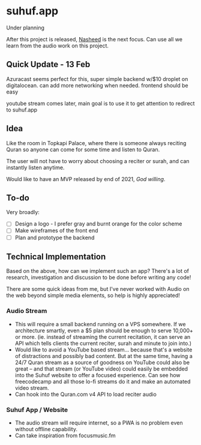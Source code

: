 # suhuf.app
Under planning

After this project is released, [Nasheed](https://github.com/sufone/nasheed) is the next focus. Can use all we learn from the audio work on this project.

## Quick Update - 13 Feb
Azuracast seems perfect for this, super simple backend w/$10 droplet on digitalocean. can add more networking when needed.
frontend should be easy

youtube stream comes later, main goal is to use it to get attention to redirect to suhuf.app

## Idea

Like the room in Topkapi Palace, where there is someone always reciting Quran so anyone can come for some time and listen to Quran. 

The user will not have to worry about choosing a reciter or surah, and can instantly listen anytime. 

Would like to have an MVP released by end of 2021, *God willing*.

## To-do
Very broadly:
- [ ] Design a logo - I prefer gray and burnt orange for the color scheme
- [ ] Make wireframes of the front end
- [ ] Plan and prototype the backend 

## Technical Implementation

Based on the above, how can we implement such an app? There's a lot of research, investigation and discussion to be done before writing any code!

There are some quick ideas from me, but I've never worked with Audio on the web beyond simple media elements, so help is highly appreciated!

### Audio Stream
- This will require a small backend running on a VPS somewhere. If we architecture smartly, even a $5 plan should be enough to serve 10,000+ or more. (ie. instead of streaming the current recitation, it can serve an API which tells clients the current reciter, surah and minute to join into.) 
- Would like to avoid a YouTube based stream… because that's a website of distractions and possibly bad content. But at the same time, having a 24/7 Quran stream as a source of goodness on YouTube could also be great – and that stream (or YouTube video) could easily be embedded into the Suhuf website to offer a focused experience. Can see how freecodecamp and all those lo-fi streams do it and make an automated video stream.
- Can hook into the Quran.com v4 API to load reciter audio

### Suhuf App / Website
- The audio stream will require internet, so a PWA is no problem even without offline capability.
- Can take inspiration from focusmusic.fm
